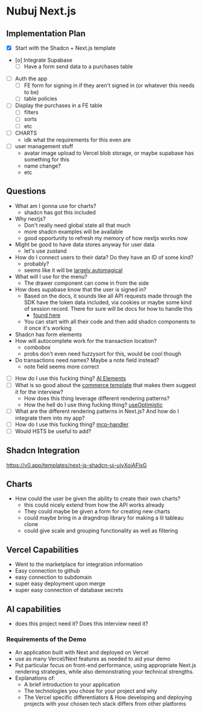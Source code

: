 # Nubuj Next.js

## Implementation Plan

- [x] Start with the Shadcn + Next.js template
- [o] Integrate Supabase
  - [ ] Have a form send data to a purchases table
- [ ] Auth the app
  - [ ] FE form for signing in if they aren't signed in (or whatever this needs to be)
  - [ ] table policies
- [ ] Display the purchases in a FE table
  - [ ] filters
  - [ ] sorts
  - [ ] etc
- [ ] CHARTS
  - idk what the requirements for this even are
- [ ] user management stuff
  - avatar image upload to Vercel blob storage, or maybe supabase has something for this
  - name change?
  - etc

## Questions

- What am I gonna use for charts?
    - shadcn has got this included
- Why nextjs?
  - Don't really need global state all that much
  - more shadcn examples will be available
  - good opportunity to refresh my memory of how nextjs works now
- Might be good to have data stores anyway for user data
  - let's use zustand
- How do I connect users to their data? Do they have an ID of some kind?
  - probably?
  - seems like it will be [largely automagical](https://supabase.com/docs/guides/auth)
- What will I use for the menu?
  - The drawer component can come in from the side
- How does supabase know that the user is signed in?
  - Based on the docs, it sounds like all API requests made through the SDK have the token data included, via cookies or maybe some kind of session record. There for sure will be docs for how to handle this
    - [found here](https://supabase.com/docs/guides/auth/server-side/nextjs?router=pages)
  - You can start with all their code and then add shadcn components to it once it's working
- Shadcn has form elements
- How will autocomplete work for the transaction location?
  - combobox
  - probs don't even need fuzzysort for this, would be cool though
- Do transactions need names? Maybe a note field instead?
  - note field seems more correct
- [ ] How do I use this fucking thing? [AI Elements](https://ai-sdk.dev/elements/overview)
- [ ] What is so good about the [commerce template](https://github.com/vercel/commerce) that makes them suggest it for the interview?
  - How does this thing leverage different rendering patterns?
  - How the hell do I use thing fucking thing? [useOptimistic](https://react.dev/reference/react/useOptimistic)
- [ ] What are the different rendering patterns in Next.js? And how do I integrate them into my app?
- [ ] How do I use this fucking thing? [mcp-handler](https://github.com/vercel/mcp-handler)
- [ ] Would HSTS be useful to add?

## Shadcn Integration

https://v0.app/templates/next-js-shadcn-ui-ujvXoiAFlxG


## Charts

- How could the user be given the ability to create their own charts?
  - this could nicely extend from how the API works already
  - They could maybe be given a form for creating new charts
  - could maybe bring in a dragndrop library for making a lil tableau clone
  - could give scale and grouping functionality as well as filtering


## Vercel Capabilities

- Went to the marketplace for integration information
- Easy connection to github
- easy connection to subdomain
- super easy deployment upon merge
- super easy connection of database secrets


## AI capabilities

- does this project need it? Does this interview need it?


### Requirements of the Demo

- An application built with Next and deployed on Vercel
- use as many Vercel/Next features as needed to aid your demo
- Put particular focus on front-end performance, using appropriate Next.js rendering strategies, while also demonstrating your technical strengths.
- Explanations of:
  - A brief introduction to your application
  - The technologies you chose for your project and why
  - The Vercel specific differentiators & How developing and deploying projects with your chosen tech stack differs from other platforms